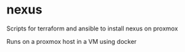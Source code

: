 # nexus
Scripts for terraform and ansible to install nexus on proxmox

Runs on a proxmox host in a VM using docker